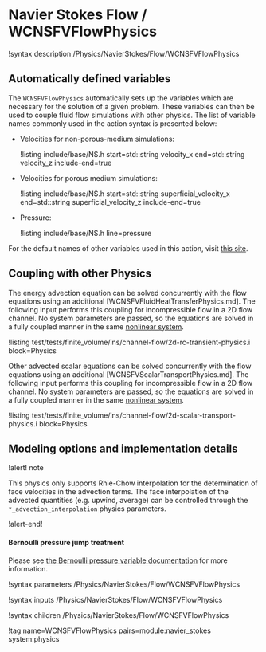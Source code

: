 # Navier Stokes Flow / WCNSFVFlowPhysics

!syntax description /Physics/NavierStokes/Flow/WCNSFVFlowPhysics

## Automatically defined variables

The `WCNSFVFlowPhysics` automatically sets up the variables which are
necessary for the solution of a given problem. These variables can then be used
to couple fluid flow simulations with other physics. The list of variable names
commonly used in the action syntax is presented below:

- Velocities for non-porous-medium simulations:

  !listing include/base/NS.h start=std::string velocity_x end=std::string velocity_z include-end=true

- Velocities for porous medium simulations:

  !listing include/base/NS.h start=std::string superficial_velocity_x end=std::string superficial_velocity_z include-end=true

- Pressure:

  !listing include/base/NS.h line=pressure

For the default names of other variables used in this action, visit [this site](include/base/NS.h).


## Coupling with other Physics

The energy advection equation can be solved concurrently with the flow equations using an additional [WCNSFVFluidHeatTransferPhysics.md].
The following input performs this coupling for incompressible flow in a 2D flow channel.
No system parameters are passed, so the equations are solved in a fully coupled manner in the same [nonlinear system](systems/NonlinearSystem.md).

!listing test/tests/finite_volume/ins/channel-flow/2d-rc-transient-physics.i block=Physics

Other advected scalar equations can be solved concurrently with the flow equations using an additional [WCNSFVScalarTransportPhysics.md].
The following input performs this coupling for incompressible flow in a 2D flow channel.
No system parameters are passed, so the equations are solved in a fully coupled manner in the same [nonlinear system](systems/NonlinearSystem.md).

!listing test/tests/finite_volume/ins/channel-flow/2d-scalar-transport-physics.i block=Physics

## Modeling options and implementation details

!alert! note

This physics only supports Rhie-Chow interpolation for the determination
of face velocities in the advection terms. The face interpolation of the
advected quantities (e.g. upwind, average) can be controlled through the
`*_advection_interpolation` physics parameters.

!alert-end!

#### Bernoulli pressure jump treatment

Please see [the Bernoulli pressure variable documentation](BernoulliPressureVariable.md) for more information.

!syntax parameters /Physics/NavierStokes/Flow/WCNSFVFlowPhysics

!syntax inputs /Physics/NavierStokes/Flow/WCNSFVFlowPhysics

!syntax children /Physics/NavierStokes/Flow/WCNSFVFlowPhysics

!tag name=WCNSFVFlowPhysics pairs=module:navier_stokes system:physics
